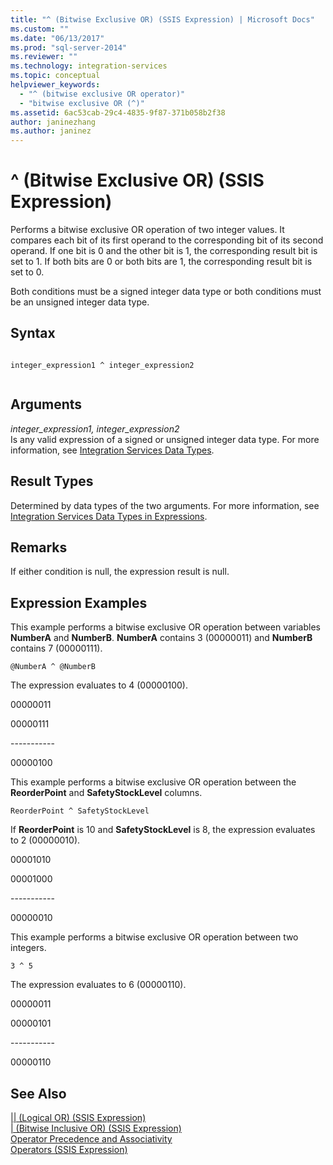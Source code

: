```yaml
---
title: "^ (Bitwise Exclusive OR) (SSIS Expression) | Microsoft Docs"
ms.custom: ""
ms.date: "06/13/2017"
ms.prod: "sql-server-2014"
ms.reviewer: ""
ms.technology: integration-services
ms.topic: conceptual
helpviewer_keywords: 
  - "^ (bitwise exclusive OR operator)"
  - "bitwise exclusive OR (^)"
ms.assetid: 6ac53cab-29c4-4835-9f87-371b058b2f38
author: janinezhang
ms.author: janinez
---
```

# ^ (Bitwise Exclusive OR) (SSIS Expression)
  Performs a bitwise exclusive OR operation of two integer values. It compares each bit of its first operand to the corresponding bit of its second operand. If one bit is 0 and the other bit is 1, the corresponding result bit is set to 1. If both bits are 0 or both bits are 1, the corresponding result bit is set to 0.  
  
 Both conditions must be a signed integer data type or both conditions must be an unsigned integer data type.  
  
## Syntax  
  
```  
  
integer_expression1 ^ integer_expression2  
  
```  
  
## Arguments  
 *integer_expression1, integer_expression2*  
 Is any valid expression of a signed or unsigned integer data type. For more information, see [Integration Services Data Types](../data-flow/integration-services-data-types.md).  
  
## Result Types  
 Determined by data types of the two arguments. For more information, see [Integration Services Data Types in Expressions](integration-services-data-types-in-expressions.md).  
  
## Remarks  
 If either condition is null, the expression result is null.  
  
## Expression Examples  
 This example performs a bitwise exclusive OR operation between variables **NumberA** and **NumberB**. **NumberA** contains 3 (00000011) and **NumberB** contains 7 (00000111).  
  
```  
@NumberA ^ @NumberB  
```  
  
 The expression evaluates to 4 (00000100).  
  
 00000011  
  
 00000111  
  
 ----------\-  
  
 00000100  
  
 This example performs a bitwise exclusive OR operation between the **ReorderPoint** and **SafetyStockLevel** columns.  
  
```  
ReorderPoint ^ SafetyStockLevel  
```  
  
 If **ReorderPoint** is 10 and **SafetyStockLevel** is 8, the expression evaluates to 2 (00000010).  
  
 00001010  
  
 00001000  
  
 ----------\-  
  
 00000010  
  
 This example performs a bitwise exclusive OR operation between two integers.  
  
```  
3 ^ 5   
```  
  
 The expression evaluates to 6 (00000110).  
  
 00000011  
  
 00000101  
  
 ----------\-  
  
 00000110  
  
## See Also  
 [&#124;&#124; &#40;Logical OR&#41; &#40;SSIS Expression&#41;](logical-or-ssis-expression.md)   
 [&#124; &#40;Bitwise Inclusive OR&#41; &#40;SSIS Expression&#41;](bitwise-inclusive-or-ssis-expression.md)   
 [Operator Precedence and Associativity](operator-precedence-and-associativity.md)   
 [Operators &#40;SSIS Expression&#41;](operators-ssis-expression.md)  
  
  
